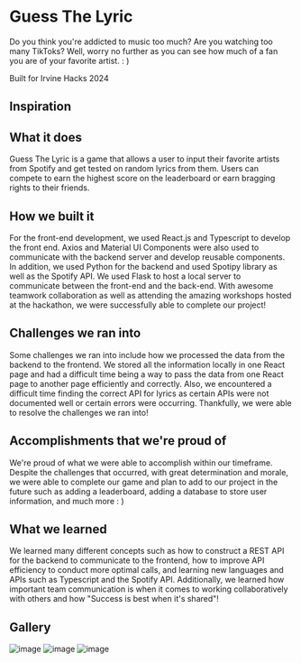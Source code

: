 

# Guess The Lyric
Do you think you're addicted to music too much? Are you watching too many TikToks? Well, worry no further as you can see how much of a fan you are of your favorite artist. : )


Built for Irvine Hacks 2024


## Inspiration

## What it does
Guess The Lyric is a game that allows a user to input their favorite artists from Spotify and get tested on random lyrics from them. Users can compete to earn the highest score on the leaderboard or earn bragging rights to their friends. 


## How we built it
For the front-end development, we used React.js and Typescript to develop the front end. Axios and Material UI Components were also used to communicate with the backend server and develop reusable components. In addition, we used Python for the backend and used Spotipy library as well as the Spotify API. We used Flask to host a local server to communicate between the front-end and the back-end. With awesome teamwork collaboration as well as attending the amazing workshops hosted at the hackathon, we were successfully able to complete our project!

## Challenges we ran into
Some challenges we ran into include how we processed the data from the backend to the frontend. We stored all the information locally in one React page and had a difficult time being a way to pass the data from one React page to another page efficiently and correctly. Also, we encountered a difficult time finding the correct API for lyrics as certain APIs were not documented well or certain errors were occurring. Thankfully, we were able to resolve the challenges we ran into! 
## Accomplishments that we're proud of
We're proud of what we were able to accomplish within our timeframe. Despite the challenges that occurred, with great determination and morale, we were able to complete our game and plan to add to our project in the future such as adding a leaderboard, adding a database to store user information, and much more : )
## What we learned
We learned many different concepts such as how to construct a REST API for the backend to communicate to the frontend, how to improve API efficiency to conduct more optimal calls, and learning new languages and APIs such as Typescript and the Spotify API. Additionally, we learned how important team communication is when it comes to working collaboratively with others and how "Success is best when it's shared"!
## Gallery
![image](https://github.com/hwuialnlg/GuessTheLyric/assets/96509348/9b14d05d-4af9-4c4d-8416-d1ff001ccffd)
![image](https://github.com/hwuialnlg/GuessTheLyric/assets/96509348/dceef942-c96b-41fc-bb26-770b52c040c1)
![image](https://github.com/hwuialnlg/GuessTheLyric/assets/96509348/c86f97f0-5f88-4345-a6e3-841103f9569e)
